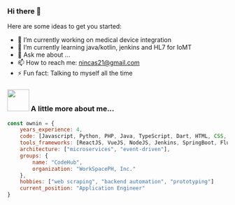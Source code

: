### Hi there 👋

Here are some ideas to get you started:

- 🔭 I’m currently working on medical device integration
- 🌱 I’m currently learning java/kotlin, jenkins and HL7 for IoMT
- 💬 Ask me about ...
- 📫 How to reach me: nincas21@gmail.com
- ⚡ Fun fact: Talking to myself all the time

### <img src="https://media.giphy.com/media/VgCDAzcKvsR6OM0uWg/giphy.gif" width="50"> A little more about me...
```javascript
const ownin = {
    years_experience: 4,
    code: [Javascript, Python, PHP, Java, TypeScript, Dart, HTML, CSS, Shell],
    tools_frameworks: [ReactJS, VueJS, NodeJS, Jenkins, SpringBoot, Flutter],
    architecture: ["microservices", "event-driven"],
    groups: {
        name: "CodeHub",
        organization: "WorkSpacePH, Inc."
    },
    hobbies: ["web scraping", "backend automation", "prototyping"]
    current_position: "Application Engineer"
}
```
<!-- - 👯 I’m looking to collaborate on ... -->
<!-- - 🤔 I’m looking for help with ... -->
<!-- - 😄 Pronouns: ... -->


